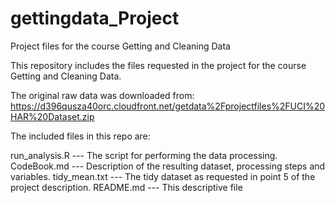 # gettingdata_Project
Project files for the course Getting and Cleaning Data


This repository includes the files requested in the project for the course Getting and Cleaning Data.

The original raw data was downloaded from: 
https://d396qusza40orc.cloudfront.net/getdata%2Fprojectfiles%2FUCI%20HAR%20Dataset.zip 


The included files in this repo are:

run_analysis.R --- The script for performing the data processing.
CodeBook.md    --- Description of the resulting dataset, processing steps and variables.
tidy_mean.txt  --- The tidy dataset as requested in point 5 of the project description.
README.md      --- This descriptive file
